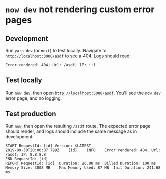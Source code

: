 # `now dev` not rendering custom error pages

## Development

Run `yarn dev` (or `next`) to test locally. Navigate to [`http://localhost:3000/asdf`](http://localhost:3000/asdf) to see a 404. Logs should read:

```
Error rendered: 404; Url: /asdf; IP: ::1
```

## Test locally

Run `now dev`, then open [`http://localhost:3000/asdf`](http://localhost:3000/asdf). You'll see the `now dev` error page, and no logging.

## Test production

Run `now`, then open the resulting `/asdf` route. The expected error page should render, and logs should include the same message as in development:

```
START RequestId: [id] Version: $LATEST
2019-09-30T20:00:07.799Z	[id]	INFO	Error rendered: 404; Url: /asdf; IP: 8.8.8.8
END RequestId: [id]
REPORT RequestId: [id]	Duration: 26.88 ms	Billed Duration: 100 ms	Memory Size: 3008 MB	Max Memory Used: 87 MB	Init Duration: 241.68 ms
```
